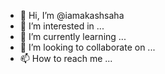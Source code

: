 - 👋 Hi, I’m @iamakashsaha
- 👀 I’m interested in ...
- 🌱 I’m currently learning ...
- 💞️ I’m looking to collaborate on ...
- 📫 How to reach me ...

<!---
iamakashsaha/iamakashsaha is a ✨ special ✨ repository because its `README.md` (this file) appears on your GitHub profile.
You can click the Preview link to take a look at your changes.
--->
